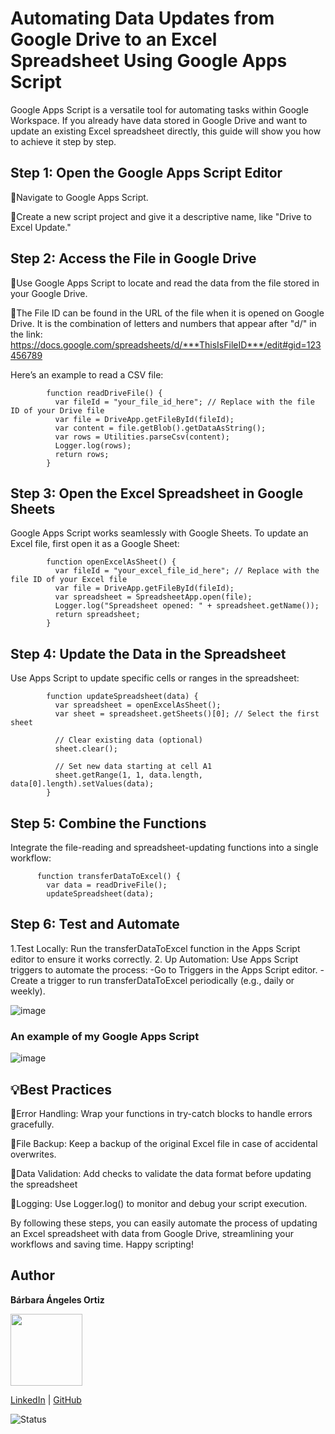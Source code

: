 # Automating Data Updates from Google Drive to an Excel Spreadsheet Using Google Apps Script

Google Apps Script is a versatile tool for automating tasks within Google Workspace. If you already have data stored in Google Drive and want to update an existing Excel spreadsheet directly, this guide will show you how to achieve it step by step.

## Step 1: Open the Google Apps Script Editor

🔹Navigate to Google Apps Script.

🔹Create a new script project and give it a descriptive name, like "Drive to Excel Update."

## Step 2: Access the File in Google Drive

🔹Use Google Apps Script to locate and read the data from the file stored in your Google Drive.

🔹The File ID can be found in the URL of the file when it is opened on Google Drive. It is the combination of letters and numbers that appear after "d/" in the link: https://docs.google.com/spreadsheets/d/***ThisIsFileID***/edit#gid=123456789

Here’s an example to read a CSV file:

            function readDriveFile() {
              var fileId = "your_file_id_here"; // Replace with the file ID of your Drive file
              var file = DriveApp.getFileById(fileId);
              var content = file.getBlob().getDataAsString();
              var rows = Utilities.parseCsv(content);
              Logger.log(rows);
              return rows;
            }
## Step 3: Open the Excel Spreadsheet in Google Sheets

Google Apps Script works seamlessly with Google Sheets. To update an Excel file, first open it as a Google Sheet:
            
            function openExcelAsSheet() {
              var fileId = "your_excel_file_id_here"; // Replace with the file ID of your Excel file
              var file = DriveApp.getFileById(fileId);
              var spreadsheet = SpreadsheetApp.open(file);
              Logger.log("Spreadsheet opened: " + spreadsheet.getName());
              return spreadsheet;
            }
## Step 4: Update the Data in the Spreadsheet
Use Apps Script to update specific cells or ranges in the spreadsheet:

            function updateSpreadsheet(data) {
              var spreadsheet = openExcelAsSheet();
              var sheet = spreadsheet.getSheets()[0]; // Select the first sheet
              
              // Clear existing data (optional)
              sheet.clear();
            
              // Set new data starting at cell A1
              sheet.getRange(1, 1, data.length, data[0].length).setValues(data);
            }

## Step 5: Combine the Functions

Integrate the file-reading and spreadsheet-updating functions into a single workflow:

          function transferDataToExcel() {
            var data = readDriveFile();
            updateSpreadsheet(data);


## Step 6: Test and Automate

1.Test Locally: Run the transferDataToExcel function in the Apps Script editor to ensure it works correctly.
2. Up Automation: Use Apps Script triggers to automate the process:
    -Go to Triggers in the Apps Script editor.
    -Create a trigger to run transferDataToExcel periodically (e.g., daily or weekly).

![image](https://github.com/user-attachments/assets/d8812fec-eabd-499c-ba8f-77cb5e361ab4)

### An example of my Google Apps Script

![image](https://github.com/user-attachments/assets/bedd3ca3-548f-43de-a21f-94b89c4c8fd2)

## 💡Best Practices

🔸Error Handling: Wrap your functions in try-catch blocks to handle errors gracefully.

🔸File Backup: Keep a backup of the original Excel file in case of accidental overwrites.

🔸Data Validation: Add checks to validate the data format before updating the spreadsheet

🔸Logging: Use Logger.log() to monitor and debug your script execution.

By following these steps, you can easily automate the process of updating an Excel spreadsheet with data from Google Drive, streamlining your workflows and saving time. Happy scripting!

  ## Author
**Bárbara Ángeles Ortiz**

 <img src="https://avatars.githubusercontent.com/u/105976212?v=4" width=115><br><sub></sub>

[LinkedIn](https://www.linkedin.com/in/barbaraangelesortiz/) | [GitHub](https://github.com/BarbaraAngelesOrtiz)

![Status](https://img.shields.io/badge/status-finished-brightgreen)


